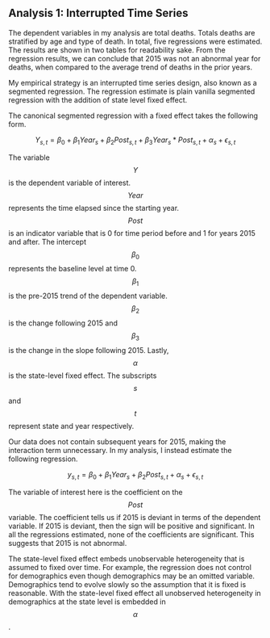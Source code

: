 ## Analysis 1: Interrupted Time Series

The dependent variables in my analysis are total deaths. Totals deaths are stratified by age and type of death. In total, five regressions were estimated. The results are shown in two tables for readability sake. From the regression results, we can conclude that 2015 was not an abnormal year for deaths, when compared to the average trend of deaths in the prior years.

My empirical strategy is an interrupted time series design, also known as a segmented regression. The regression estimate is plain vanilla segmented regression with the addition of state level fixed effect. 

The canonical segmented regression with a fixed effect takes the following form. 

$$Y_{s, t} = \beta_0 + \beta_1 Year_{s} + \beta_{2} Post_{s, t} + \beta_3 Year_{s} * Post_{s,t}+ \alpha_{s} + \epsilon_{s,t}$$

The variable $$Y$$ is the dependent variable of interest. $$Year$$ represents the time elapsed since the starting year. $$Post$$ is an indicator variable that is 0 for time period before and 1 for years 2015 and after. The intercept $$\beta_0$$ represents the baseline level at time 0. $$\beta_1$$ is the pre-2015 trend of the dependent variable. $$\beta_2$$ is the change following 2015 and $$\beta_3$$ is the change in the slope following 2015. Lastly, $$\alpha$$ is the state-level fixed effect. The subscripts $$s$$ and $$t$$ represent state and year respectively.

Our data does not contain subsequent years for 2015, making the interaction term unnecessary. In my analysis, I instead estimate the following regression.

$$y_{s, t} = \beta_0 + \beta_1 Year_{s} + \beta_2 Post_{s, t} + \alpha_{s} + \epsilon_{s,t}$$

The variable of interest here is the coefficient on the $$Post$$ variable. The coefficient tells us if 2015 is deviant in terms of the dependent variable. If 2015 is deviant, then the sign will be positive and significant. In all the regressions estimated, none of the coefficients are significant. This suggests that 2015 is not abnormal. 

The state-level fixed effect embeds unobservable heterogeneity that is assumed to fixed over time. For example, the regression does not control for demographics even though demographics may be an omitted variable. Demographics tend to evolve slowly so the assumption that it is fixed is reasonable. With the state-level fixed effect all unobserved heterogeneity in demographics at the state level is embedded in $$\alpha$$.